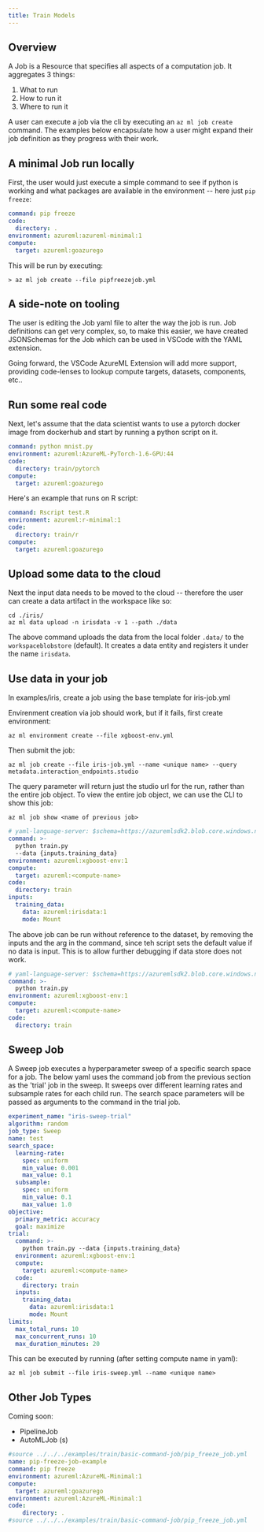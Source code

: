 ```yaml
---
title: Train Models
---
```


## Overview

A Job is a Resource that specifies all aspects of a computation job. It aggregates 3 things:

1. What to run
2. How to run it
3. Where to run it

A user can execute a job via the cli by executing an `az ml job create` command. The examples below encapsulate how a user might expand their job definition as they progress with their work.

## A minimal Job run locally

First, the user would just execute a simple command to see if python is working and what packages are available in the environment -- here just `pip freeze`:

```yml
command: pip freeze
code:
  directory: .
environment: azureml:azureml-minimal:1
compute:
  target: azureml:goazurego
```

This will be run by executing:
``` cli
> az ml job create --file pipfreezejob.yml
```

## A side-note on tooling

The user is editing the Job yaml file to alter the way the job is run. Job definitions can get very complex, so, to make this easier, we have created JSONSchemas for the Job which can be used in VSCode with the YAML extension. 

Going forward, the VSCode AzureML Extension will add more support, providing code-lenses to lookup compute targets, datasets, components, etc.. 

## Run some real code

Next, let's assume that the data scientist wants to use a pytorch docker image from dockerhub and start by running a python script on it.

```yml
command: python mnist.py
environment: azureml:AzureML-PyTorch-1.6-GPU:44
code: 
  directory: train/pytorch
compute:
  target: azureml:goazurego
```

Here's an example that runs on R script:
```yml
command: Rscript test.R
environment: azureml:r-minimal:1
code: 
  directory: train/r
compute:
  target: azureml:goazurego
```

## Upload some data to the cloud

Next the input data needs to be moved to the cloud -- therefore the user can create a data artifact in the workspace like so:

```cli
cd ./iris/
az ml data upload -n irisdata -v 1 --path ./data
```

The above command uploads the data from the local folder `.data/` to the `workspaceblobstore` (default). It creates a data entity and registers it under the name `irisdata`.

## Use data in your job

In examples/iris, create a job using the base template for iris-job.yml

Envirenment creation via job should work, but if it fails, first create environment:

```cli
az ml environment create --file xgboost-env.yml
```
Then submit the job:
```cli
az ml job create --file iris-job.yml --name <unique name> --query metadata.interaction_endpoints.studio
```

The query parameter will return just the studio url for the run, rather than the entire job object. To view the entire job object,
we can use the CLI to show this job:
```cli
az ml job show <name of previous job>
```

```yml
# yaml-language-server: $schema=https://azuremlsdk2.blob.core.windows.net/latest/commandJob.schema.json
command: >-
  python train.py 
  --data {inputs.training_data} 
environment: azureml:xgboost-env:1
compute:
  target: azureml:<compute-name>
code: 
  directory: train
inputs:
  training_data:
    data: azureml:irisdata:1
    mode: Mount
```

The above job can be run without reference to the dataset, by removing the inputs and the arg in the command, since teh script sets the default value if no data is input. This is to allow further debugging if data store does not work.

```yml
# yaml-language-server: $schema=https://azuremlsdk2.blob.core.windows.net/latest/commandJob.schema.json
command: >-
  python train.py
environment: azureml:xgboost-env:1
compute:
  target: azureml:<compute-name>
code: 
  directory: train
```

## Sweep Job
A Sweep job executes a hyperparameter sweep of a specific search space for a job. The below yaml uses the command job from the previous section as the 'trial' job in the sweep. It sweeps over different learning rates and subsample rates for each child run. The search space parameters will be passed as arguments to the command in the trial job.

```yml
experiment_name: "iris-sweep-trial"
algorithm: random
job_type: Sweep
name: test
search_space:
  learning-rate:
    spec: uniform
    min_value: 0.001
    max_value: 0.1
  subsample:
    spec: uniform
    min_value: 0.1
    max_value: 1.0    
objective:
  primary_metric: accuracy
  goal: maximize
trial:
  command: >-
    python train.py --data {inputs.training_data}
  environment: azureml:xgboost-env:1
  compute:
    target: azureml:<compute-name>
  code: 
    directory: train
  inputs:
    training_data:
      data: azureml:irisdata:1
      mode: Mount
limits:
  max_total_runs: 10
  max_concurrent_runs: 10
  max_duration_minutes: 20
```

This can be executed by running (after setting compute name in yaml):
```cli
az ml job submit --file iris-sweep.yml --name <unique name>
```

## Other Job Types
Coming soon:
- PipelineJob
- AutoMLJob (s)

```yml
#source ../../../examples/train/basic-command-job/pip_freeze_job.yml
name: pip-freeze-job-example
command: pip freeze
environment: azureml:AzureML-Minimal:1
compute:
  target: azureml:goazurego
environment: azureml:AzureML-Minimal:1
code:
    directory: .
#source ../../../examples/train/basic-command-job/pip_freeze_job.yml
```
